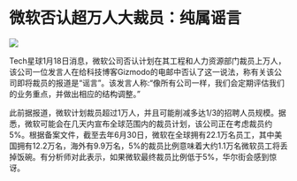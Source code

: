 # 微软否认超万人大裁员：纯属谣言

![](https://inews.gtimg.com/news_bt/O0Kr_3TpKz5KjDP91bVudt6OrqZRcBjXVhCzRkZM6xPCAAA/1000)

Tech星球1月18日消息，微软公司否认计划在其工程和人力资源部门裁员上万人，该公司一位发言人在给科技博客Gizmodo的电邮中否认了这一说法，称有关该公司即将裁员的报道是“谣言”。该发言人称:“像所有公司一样，我们会定期评估我们的业务重点，并做出相应的结构调整。”

此前据报道，微软计划裁员超过1万人，并且可能削减多达1/3的招聘人员规模。据悉，微软可能会在几天内宣布全球范围内的裁员计划，该公司正在考虑裁员约5%。根据备案文件，截至去年6月30日，微软在全球拥有22.1万名员工，其中美国拥有12.2万名，海外有9.9万名，5%的裁员比例意味着大约1.1万名微软员工将丢掉饭碗。有分析师对此表示，如果微软最终裁员比例低于5%，华尔街会感到惊讶。

